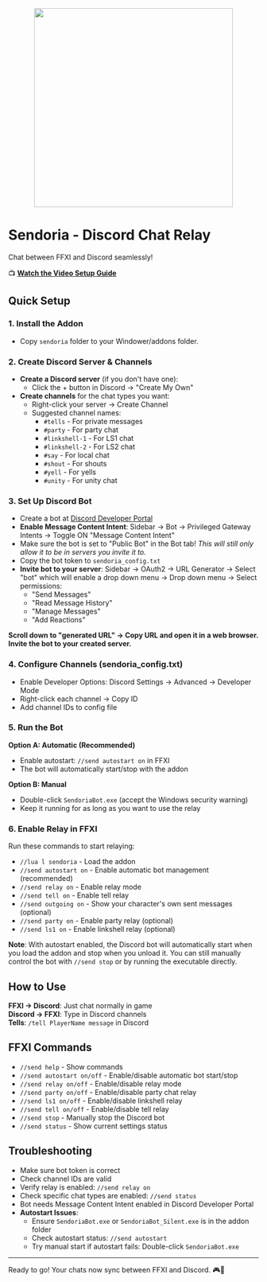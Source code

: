 <div align="center">
<img src="https://i.imgur.com/HTyEADB.png" width="400">
</div>

# Sendoria - Discord Chat Relay

Chat between FFXI and Discord seamlessly!

📺 **[Watch the Video Setup Guide](https://youtu.be/oRqpuI03eHA)**

## Quick Setup

### 1. Install the Addon
- Copy `sendoria` folder to your Windower/addons folder.

### 2. Create Discord Server & Channels
- **Create a Discord server** (if you don't have one):
  - Click the + button in Discord → "Create My Own"
- **Create channels** for the chat types you want:
  - Right-click your server → Create Channel
  - Suggested channel names:
    - `#tells` - For private messages
    - `#party` - For party chat
    - `#linkshell-1` - For LS1 chat
    - `#linkshell-2` - For LS2 chat
    - `#say` - For local chat
    - `#shout` - For shouts
    - `#yell` - For yells
    - `#unity` - For unity chat

### 3. Set Up Discord Bot
- Create a bot at [Discord Developer Portal](https://discord.com/developers/applications)
- **Enable Message Content Intent**: Sidebar → Bot → Privileged Gateway Intents → Toggle ON "Message Content Intent"
- Make sure the bot is set to "Public Bot" in the Bot tab! *This will still only allow it to be in servers you invite it to.*
- Copy the bot token to `sendoria_config.txt`
- **Invite bot to your server**: Sidebar → OAuth2 → URL Generator → Select "bot" which will enable a drop down menu → Drop down menu → Select permissions: 
    - "Send Messages"
    - "Read Message History"
    - "Manage Messages"
    - "Add Reactions"

**Scroll down to "generated URL" → Copy URL and open it in a web browser. Invite the bot to your created server.**

### 4. Configure Channels (sendoria_config.txt)
- Enable Developer Options: Discord Settings → Advanced → Developer Mode
- Right-click each channel → Copy ID
- Add channel IDs to config file

### 5. Run the Bot
**Option A: Automatic (Recommended)**
- Enable autostart: `//send autostart on` in FFXI
- The bot will automatically start/stop with the addon

**Option B: Manual**
- Double-click `SendoriaBot.exe` (accept the Windows security warning)
- Keep it running for as long as you want to use the relay

### 6. Enable Relay in FFXI
Run these commands to start relaying:
- `//lua l sendoria` - Load the addon
- `//send autostart on` - Enable automatic bot management (recommended)
- `//send relay on` - Enable relay mode
- `//send tell on` - Enable tell relay
- `//send outgoing on` - Show your character's own sent messages (optional)
- `//send party on` - Enable party relay (optional)
- `//send ls1 on` - Enable linkshell relay (optional)

**Note**: With autostart enabled, the Discord bot will automatically start when you load the addon and stop when you unload it. You can still manually control the bot with `//send stop` or by running the executable directly.

## How to Use

**FFXI → Discord**: Just chat normally in game  
**Discord → FFXI**: Type in Discord channels  
**Tells**: `/tell PlayerName message` in Discord

## FFXI Commands
- `//send help` - Show commands
- `//send autostart on/off` - Enable/disable automatic bot start/stop
- `//send relay on/off` - Enable/disable relay mode
- `//send party on/off` - Enable/disable party chat relay
- `//send ls1 on/off` - Enable/disable linkshell relay
- `//send tell on/off` - Enable/disable tell relay
- `//send stop` - Manually stop the Discord bot
- `//send status` - Show current settings status

## Troubleshooting
- Make sure bot token is correct
- Check channel IDs are valid
- Verify relay is enabled: `//send relay on`
- Check specific chat types are enabled: `//send status`
- Bot needs Message Content Intent enabled in Discord Developer Portal
- **Autostart Issues**: 
  - Ensure `SendoriaBot.exe` or `SendoriaBot_Silent.exe` is in the addon folder
  - Check autostart status: `//send autostart` 
  - Try manual start if autostart fails: Double-click `SendoriaBot.exe`

---
Ready to go! Your chats now sync between FFXI and Discord. 🎮💬